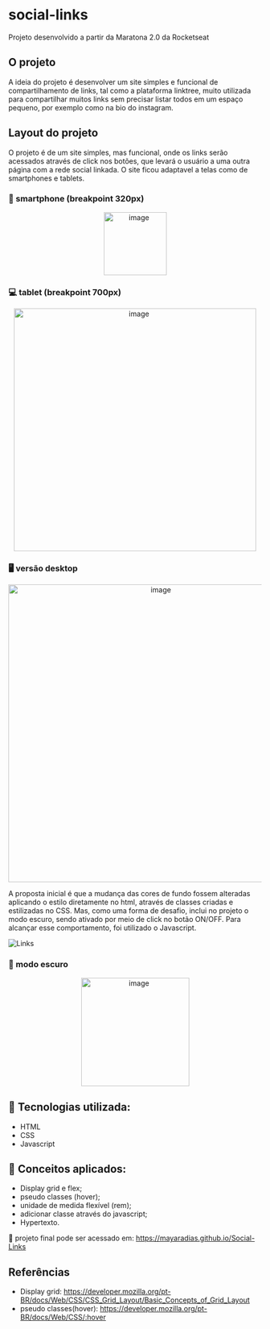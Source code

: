 # social-links
Projeto desenvolvido a partir da Maratona 2.0 da Rocketseat


## O projeto

A ideia do projeto é desenvolver um site simples e funcional de compartilhamento de links, tal como a plataforma linktree,
muito utilizada para compartilhar muitos links sem precisar listar todos em um espaço pequeno, por exemplo como na bio do instagram.


## Layout do projeto

O projeto é de um site simples, mas funcional, onde os links serão acessados através de click nos botões, que levará o usuário a uma outra página com a rede social linkada. O site ficou adaptavel a telas como de smartphones e tablets.

### :iphone: smartphone (breakpoint 320px)

<p align ="center">
<img width="125" alt="image" src="https://user-images.githubusercontent.com/86054136/178068812-13eba021-a7b5-4df6-b793-6ddda64574e8.png">
</p>

### :computer: tablet (breakpoint 700px)

<p align ="center">
<img width="482" alt="image" src="https://user-images.githubusercontent.com/86054136/178068159-fcc1b33e-b0ae-4aa1-bf10-bf20c9dde955.png">
</p>


### :desktop_computer:	versão desktop

<p align="center">
<img width="591" alt="image" src="https://user-images.githubusercontent.com/86054136/178069838-07aa7adc-29cd-4cf5-b20c-69315d3f226b.png">
</p>


A proposta inicial é que a mudança das cores de fundo fossem alteradas aplicando o estilo diretamente no html, através de classes criadas e estilizadas no CSS. 
Mas, como uma forma de desafio, inclui no projeto o modo escuro, sendo ativado por meio de click no botão ON/OFF. Para alcançar esse comportamento, foi utilizado o Javascript.


![Links](https://user-images.githubusercontent.com/86054136/178060614-a08c16c7-23a6-41c3-96c3-e2bc79f43611.gif)



### :crescent_moon:  modo escuro

<p align=center>
<img width="215" alt="image" src="https://user-images.githubusercontent.com/86054136/178070488-b3836fb7-1fd7-4abe-a7d9-f7702532df05.png">
</p>




## :rocket: Tecnologias utilizada:

* HTML
* CSS
* Javascript

## :pencil: Conceitos aplicados: 

* Display grid e flex;
* pseudo classes (hover);
* unidade de medida flexível (rem);
* adicionar classe através do javascript;
* Hypertexto.


:pushpin:  projeto final pode ser acessado em: https://mayaradias.github.io/Social-Links


## Referências

* Display grid: https://developer.mozilla.org/pt-BR/docs/Web/CSS/CSS_Grid_Layout/Basic_Concepts_of_Grid_Layout
* pseudo classes(hover): https://developer.mozilla.org/pt-BR/docs/Web/CSS/:hover
